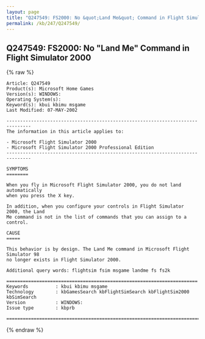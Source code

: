 ```yaml
---
layout: page
title: "Q247549: FS2000: No &quot;Land Me&quot; Command in Flight Simulator 2000"
permalink: /kb/247/Q247549/
---
```


## Q247549: FS2000: No &quot;Land Me&quot; Command in Flight Simulator 2000

{% raw %}

	Article: Q247549
	Product(s): Microsoft Home Games
	Version(s): WINDOWS:
	Operating System(s): 
	Keyword(s): kbui kbimu msgame
	Last Modified: 07-MAY-2002
	
	-------------------------------------------------------------------------------
	The information in this article applies to:
	
	- Microsoft Flight Simulator 2000 
	- Microsoft Flight Simulator 2000 Professional Edition 
	-------------------------------------------------------------------------------
	
	SYMPTOMS
	========
	
	When you fly in Microsoft Flight Simulator 2000, you do not land automatically
	when you press the X key.
	
	In addition, when you configure your controls in Flight Simulator 2000, the Land
	Me command is not in the list of commands that you can assign to a control.
	
	CAUSE
	=====
	
	This behavior is by design. The Land Me command in Microsoft Flight Simulator 98
	no longer exists in Flight Simulator 2000.
	
	Additional query words: flightsim fsim msgame landme fs fs2k
	
	======================================================================
	Keywords          : kbui kbimu msgame 
	Technology        : kbGamesSearch kbFlightSimSearch kbFlightSim2000 kbSimSearch
	Version           : WINDOWS:
	Issue type        : kbprb
	
	=============================================================================
	

{% endraw %}
